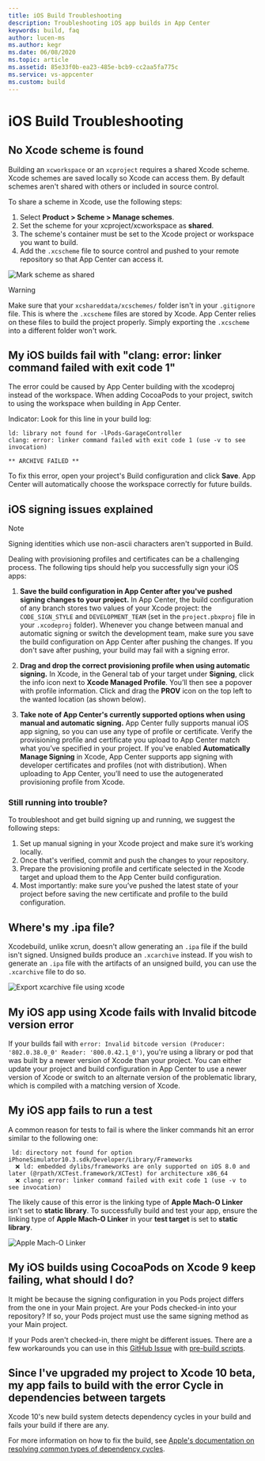 ```yaml
---
title: iOS Build Troubleshooting
description: Troubleshooting iOS app builds in App Center
keywords: build, faq
author: lucen-ms
ms.author: kegr
ms.date: 06/08/2020
ms.topic: article
ms.assetid: 85e33f0b-ea23-485e-bcb9-cc2aa5fa775c
ms.service: vs-appcenter
ms.custom: build
---
```

# iOS Build Troubleshooting
## No Xcode scheme is found
Building an `xcworkspace` or an `xcproject` requires a shared Xcode scheme. Xcode schemes are saved locally so Xcode can access them. By default schemes aren't shared with others or included in source control.

To share a scheme in Xcode, use the following steps:
1. Select **Product > Scheme > Manage schemes**. 
2. Set the scheme for your xcproject/xcworkspace as **shared**. 
3. The scheme's container must be set to the Xcode project or workspace you want to build. 
4. Add the `.xcscheme` file to source control and pushed to your remote repository so that App Center can access it.

![Mark scheme as shared](~/build/ios/images/xcode-share-scheme.png "Marking a scheme as shared in Xcode")

> [!WARNING]
> Make sure that your `xcshareddata/xcschemes/` folder isn't in your `.gitignore` file. This is where the `.xcscheme` files are stored by Xcode. App Center relies on these files to build the project properly. Simply exporting the `.xcscheme` into a different folder won't work.


## My iOS builds fail with "clang: error: linker command failed with exit code 1"
The error could be caused by App Center building with the xcodeproj instead of the workspace. When adding CocoaPods to your project, switch to using the workspace when building in App Center. 

Indicator: Look for this line in your build log:
```text
ld: library not found for -lPods-GarageController
clang: error: linker command failed with exit code 1 (use -v to see invocation)

** ARCHIVE FAILED **
```

To fix this error, open your project's Build configuration and click **Save**. App Center will automatically choose the workspace correctly for future builds. 

## iOS signing issues explained
> [!NOTE]
> Signing identities which use non-ascii characters aren't supported in Build.

Dealing with provisioning profiles and certificates can be a challenging process. The following tips should help you successfully sign your iOS apps: 

1. **Save the build configuration in App Center after you've pushed signing changes to your project.**
In App Center, the build configuration of any branch stores two values of your Xcode project: the `CODE_SIGN_STYLE` and `DEVELOPMENT_TEAM` (set in the `project.pbxproj` file in your `.xcodeproj` folder). Whenever you change between manual and automatic signing or switch the development team, make sure you save the build configuration on App Center after pushing the changes. If you don't save after pushing, your build may fail with a signing error.

2. **Drag and drop the correct provisioning profile when using automatic signing.**
In Xcode, in the General tab of your target under **Signing**, click the info icon next to **Xcode Managed Profile**. You’ll then see a popover with profile information. Click and drag the **PROV** icon on the top left to the wanted location (as shown below).

3. **Take note of App Center's currently supported options when using manual and automatic signing.**
App Center fully supports manual iOS app signing, so you can use any type of profile or certificate. Verify the provisioning profile and certificate you upload to App Center match what you’ve specified in your project. If you've enabled **Automatically Manage Signing** in Xcode, App Center supports app signing with developer certificates and profiles (not with distribution). When uploading to App Center, you’ll need to use the autogenerated provisioning profile from Xcode.

### Still running into trouble?
To troubleshoot and get build signing up and running, we suggest the following steps:

1. Set up manual signing in your Xcode project and make sure it’s working locally.
2. Once that's verified, commit and push the changes to your repository.
3. Prepare the provisioning profile and certificate selected in the Xcode target and upload them to the App Center build configuration.
4. Most importantly: make sure you’ve pushed the latest state of your project before saving the new certificate and profile to the build configuration.

## Where's my .ipa file?
Xcodebuild, unlike xcrun, doesn't allow generating an `.ipa` file if the build isn't signed. Unsigned builds produce an `.xcarchive` instead. If you wish to generate an `.ipa` file with the artifacts of an unsigned build, you can use the `.xcarchive` file to do so.

![Export xcarchive file using xcode](~/build/images/export-xcode-xcarchive-organizer.png "Exporting an Xcarchive file using Xcode Archives organizer")

## My iOS app using Xcode fails with Invalid bitcode version error
If your builds fail with `error: Invalid bitcode version (Producer: '802.0.38.0_0' Reader: '800.0.42.1_0')`, you're using a library or pod that was built by a newer version of Xcode than your project. You can either update your project and build configuration in App Center to use a newer version of Xcode or switch to an alternate version of the problematic library, which is compiled with a matching version of Xcode.

## My iOS app fails to run a test
A common reason for tests to fail is where the linker commands hit an error similar to the following one:
```text
 ld: directory not found for option iPhoneSimulator10.3.sdk/Developer/Library/Frameworks 
  ❌ ld: embedded dylibs/frameworks are only supported on iOS 8.0 and later (@rpath/XCTest.framework/XCTest) for architecture x86_64 
  ❌ clang: error: linker command failed with exit code 1 (use -v to see invocation)  
```

The likely cause of this error is the linking type of **Apple Mach-O Linker** isn't set to **static library**. To successfully build and test your app, ensure the linking type of **Apple Mach-O Linker** in your **test target** is set to **static library**.

![Apple Mach-O Linker](~/build/images/mach-o-apple-linkage.png "Set Apple Mach-O Linker to static library")

## My iOS builds using CocoaPods on Xcode 9 keep failing, what should I do?
It might be because the signing configuration in you Pods project differs from the one in your Main project. Are your Pods checked-in into your repository? If so, your Pods project must use the same signing method as your Main project. 

If your Pods aren't checked-in, there might be different issues. There are a few workarounds you can use in this [GitHub Issue](https://github.com/CocoaPods/CocoaPods/pull/6964) with [pre-build scripts](~/build/custom/scripts/index.md#pre-build).

## Since I've upgraded my project to Xcode 10 beta, my app fails to build with the error **Cycle in dependencies between targets** 
Xcode 10's new build system detects dependency cycles in your build and fails your build if there are any.

For more information on how to fix the build, see [Apple's documentation on resolving common types of dependency cycles](https://help.apple.com/xcode/mac/current/#/dev621201fb0).
